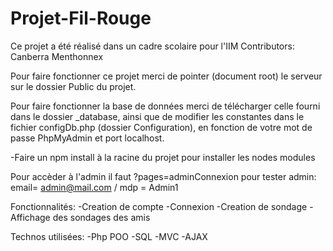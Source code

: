 # Projet-Fil-Rouge

Ce projet a été réalisé dans un cadre scolaire pour l'IIM
Contributors: Canberra Menthonnex

Pour faire fonctionner ce projet merci de pointer (document root) le serveur sur le dossier Public du projet.

Pour faire fonctionner la base de données merci de télécharger celle fourni dans le dossier _database,
ainsi que de modifier les constantes dans le fichier configDb.php (dossier Configuration), en fonction de votre mot de passe PhpMyAdmin et port localhost.

-Faire un npm install à la racine du projet pour installer les nodes modules 

Pour accèder à l'admin il faut ?pages=adminConnexion
pour tester admin: email= admin@mail.com / mdp = Admin1


Fonctionnalités:
-Creation de compte
-Connexion
-Creation de sondage
-Affichage des sondages des amis



Technos utilisées:
-Php POO
-SQL
-MVC
-AJAX

